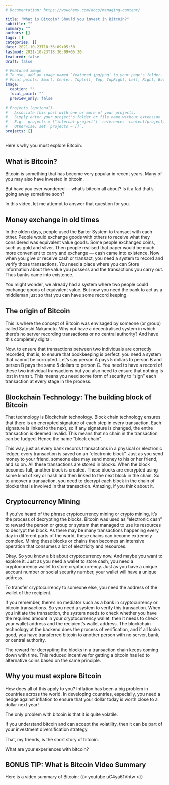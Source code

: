 ```yaml
---
# Documentation: https://wowchemy.com/docs/managing-content/

title: "What is Bitcoin? Should you invest in Bitcoin?"
subtitle: ""
summary: ""
authors: []
tags: []
categories: []
date: 2021-10-23T18:36:09+05:30
lastmod: 2021-10-23T18:36:09+05:30
featured: false
draft: false

# Featured image
# To use, add an image named `featured.jpg/png` to your page's folder.
# Focal points: Smart, Center, TopLeft, Top, TopRight, Left, Right, BottomLeft, Bottom, BottomRight.
image:
  caption: ""
  focal_point: ""
  preview_only: false

# Projects (optional).
#   Associate this post with one or more of your projects.
#   Simply enter your project's folder or file name without extension.
#   E.g. `projects = ["internal-project"]` references `content/project/deep-learning/index.md`.
#   Otherwise, set `projects = []`.
projects: []
---
```

Here's why you must explore Bitcoin.

<!--more-->

## What is Bitcoin?

Bitcoin is something that has become very popular in recent years. Many of you may also have invested in bitcoin.

But have you ever wondered — what’s bitcoin all about?  Is it a fad that’s going away sometime soon?

In this video, let me attempt to answer that question for you.

## Money exchange in old times
In the olden days, people used the Barter System to transact with each other. People would exchange goods with others to receive what they considered was equivalent value goods. Some people exchanged coins, such as gold and silver. 
Then people realised that paper would be much more convenient to carry and exchange — cash came into existence. Now when you give or receive cash or transact, you need a system to record and verify those transactions. You need a place where you can 
Store information about the value you possess and the transactions you carry out. Thus banks came into existence. 

You might wonder, we already had a system where two people could exchange goods of equivalent value. But now you need the bank to act as a middleman just so that you can have some record keeping.

## The origin of Bitcoin
This is where the concept of Bitcoin was envisaged by someone (or group) called Satoshi Nakamoto. Why not have a decentralised system in which there’s no server recording transactions or no central authority? And have this completely digital.

Now, to ensure that transactions between two individuals are correctly recorded, that is, to ensure that bookkeeping is perfect, you need a system that cannot be corrupted. Let’s say person A pays 5 dollars to person B and person B pays the same 5 dollars to person C. You need to have a record of these two individual transactions but you also need to ensure that nothing is lost in transit. This means you need some form of security to “sign” each transaction at every stage in the process.

## Blockchain Technology: The building block of Bitcoin
That technology is Blockchain technology. Block chain technology ensures that there is an encrypted signature of each step in every transaction. Each signature is linked to the next, so if any signature is changed, the entire transaction is deemed invalid.
This means that no chain in the transaction can be fudged. Hence the name “block chain”. 

This way, just as every bank records transactions in a physical or electronic ledger, every transaction is saved on an “electronic block”. Just as you send money to your friend, someone else may send money to his or her friend, and so on. All these transactions are stored in blocks. When the block becomes full, another block is created. These blocks are encrypted using some kind of key or hash and then linked to the next block in the chain. So to uncover a transaction, you need to decrypt each block in the chain of blocks that is involved in that transaction. Amazing, if you think about it.

## Cryptocurrency Mining
If you’ve heard of the phrase cryptocurrency mining or crypto mining, it’s the process of decrypting the blocks. Bitcoin was used as “electronic cash” to reward the person or group or system that managed to use its resources to decrypt the block.
As there may be many transactions happening every day in different parts of the world, these chains can become extremely complex. Mining these blocks or chains then becomes an intensive operation that consumes a lot of electricity and resources. 

Okay. So you know a bit about cryptocurrency now. And maybe you want to explore it.
Just as you need a wallet to store cash, you need a cryptocurrency wallet to store cryptocurrency. Just as you have a unique account number or social security number, your wallet will have a unique address.

To transfer cryptocurrency to someone else, you need the address of the wallet of the recipient. 

If you remember, there’s no mediator such as a bank in cryptocurrency or bitcoin transactions.  So you need a system to verify this transaction.
When you initiate the transaction, the system needs to check whether you have the required amount in your cryptocurrency wallet, then it needs to check your wallet address and the recipient’s wallet address. The blockchain technology at the backend does the process of verification, and if all looks good, you have transferred bitcoin to another person with no server, bank, or central authority. 

The reward for decrypting the blocks in a transaction chain keeps coming down with time. This reduced incentive for getting a bitcoin has led to alternative coins based on the same principle.

## Why you must explore Bitcoin
How does all of this apply to you?  Inflation has been a big problem in countries across the world. In developing countries, especially, you need a hedge against inflation to ensure that your dollar today is worth close to a dollar next year!

The only problem with bitcoin is that it is quite volatile.

If you understand bitcoin and can accept the volatility, then it can be part of your investment diversification strategy. 

That, my friends, is the short story of bitcoin.


What are your experiences with bitcoin? 

## BONUS TIP: What is Bitcoin Video Summary

Here is a video summary of Bitcoin:
{{< youtube uC4ya61Vhtw >}}
